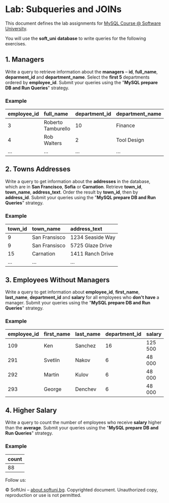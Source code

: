 
# **Lab: Subqueries and JOINs**
This document defines the lab assignments for [MySQL Course @ Software University](https://softuni.bg/opencourses/databases-basics-mysql).

You will use the **soft\_uni** **database** to write queries for the following exercises.
## 1. **Managers**
Write a query to retrieve information about the **managers** – **id**, **full\_name**, **deparment\_id** and **department\_name**. Select the **first 5** departments ordered by **employee\_id**. Submit your queries using the "**MySQL prepare DB and Run Queries**" strategy. 

### **Example**

|**employee\_id**|**full\_name**|**department\_id**|**department\_name**|
| :- | :- | :- | :- |
|3|Roberto Tamburello|10|Finance|
|4|Rob Walters|2|Tool Design|
|…|…|…|…|
## 2. **Towns Addresses**

Write a query to get information about the **addresses** in the database, which are in **San Francisco**, **Sofia** or **Carnation**. Retrieve **town\_id**, **town\_name**, **address\_text**. Order the result by **town\_id**, then by **address\_id**. Submit your queries using the "**MySQL prepare DB and Run Queries**" strategy. 

### **Example**

|**town\_id**|**town\_name**|**address\_text**|
| :- | :- | :- |
|9|San Fransisco|1234 Seaside Way|
|9|San Fransisco|5725 Glaze Drive|
|15|Carnation|1411 Ranch Drive|
|…|…|…|
## 3. **Employees Without Managers**
Write a query to get information about **employee\_id**, **first\_name**, **last\_name**, **department\_id** and **salary** for all employees who **don't have** a manager. Submit your queries using the "**MySQL prepare DB and Run Queries**" strategy.

### **Example**


|**employee\_id**|**first\_name**|**last\_name**|**department\_id**|**salary**|
| :- | :- | :- | :- | :- |
|109|Ken|Sanchez|16|125 500|
|291|Svetlin|Nakov|6|48 000|
|292|Martin|Kulov|6|48 000|
|293|George|Denchev|6|48 000|
## 4. **Higher Salary**

Write a query to count the number of employees who receive **salary** higher than the **average**. Submit your queries using the "**MySQL prepare DB and Run Queries**" strategy.
### **Example**

|**count**|
| :- |
|88|

Follow us:

© SoftUni – [about.softuni.bg](https://about.softuni.bg/). Copyrighted document. Unauthorized copy, reproduction or use is not permitted.
